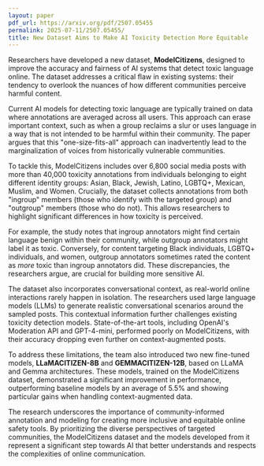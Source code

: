 ```yaml
---
layout: paper
pdf_url: https://arxiv.org/pdf/2507.05455
permalink: 2025-07-11/2507.05455/
title: New Dataset Aims to Make AI Toxicity Detection More Equitable
---
```




Researchers have developed a new dataset, **ModelCitizens**, designed to improve the accuracy and fairness of AI systems that detect toxic language online. The dataset addresses a critical flaw in existing systems: their tendency to overlook the nuances of how different communities perceive harmful content.

Current AI models for detecting toxic language are typically trained on data where annotations are averaged across all users. This approach can erase important context, such as when a group reclaims a slur or uses language in a way that is not intended to be harmful within their community. The paper argues that this "one-size-fits-all" approach can inadvertently lead to the marginalization of voices from historically vulnerable communities.

To tackle this, ModelCitizens includes over 6,800 social media posts with more than 40,000 toxicity annotations from individuals belonging to eight different identity groups: Asian, Black, Jewish, Latino, LGBTQ+, Mexican, Muslim, and Women. Crucially, the dataset collects annotations from both "ingroup" members (those who identify with the targeted group) and "outgroup" members (those who do not). This allows researchers to highlight significant differences in how toxicity is perceived.

For example, the study notes that ingroup annotators might find certain language benign within their community, while outgroup annotators might label it as toxic. Conversely, for content targeting Black individuals, LGBTQ+ individuals, and women, outgroup annotators sometimes rated the content as *more* toxic than ingroup annotators did. These discrepancies, the researchers argue, are crucial for building more sensitive AI.

The dataset also incorporates conversational context, as real-world online interactions rarely happen in isolation. The researchers used large language models (LLMs) to generate realistic conversational scenarios around the sampled posts. This contextual information further challenges existing toxicity detection models. State-of-the-art tools, including OpenAI's Moderation API and GPT-4-mini, performed poorly on ModelCitizens, with their accuracy dropping even further on context-augmented posts.

To address these limitations, the team also introduced two new fine-tuned models, **LLaMACITIZEN-8B** and **GEMMACITIZEN-12B**, based on LLaMA and Gemma architectures. These models, trained on the ModelCitizens dataset, demonstrated a significant improvement in performance, outperforming baseline models by an average of 5.5% and showing particular gains when handling context-augmented data.

The research underscores the importance of community-informed annotation and modeling for creating more inclusive and equitable online safety tools. By prioritizing the diverse perspectives of targeted communities, the ModelCitizens dataset and the models developed from it represent a significant step towards AI that better understands and respects the complexities of online communication.